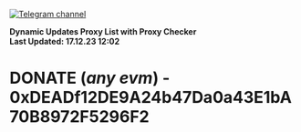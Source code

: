 [![Telegram channel](https://img.shields.io/endpoint?url=https://runkit.io/damiankrawczyk/telegram-badge/branches/master?url=https://t.me/n4z4v0d)](https://t.me/n4z4v0d) 

**Dynamic Updates Proxy List with Proxy Checker**  
**Last Updated: 17.12.23 12:02**

# DONATE (_any evm_) - 0xDEADf12DE9A24b47Da0a43E1bA70B8972F5296F2
